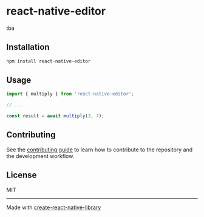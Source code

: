 # react-native-editor

tba

## Installation

```sh
npm install react-native-editor
```

## Usage

```js
import { multiply } from 'react-native-editor';

// ...

const result = await multiply(3, 7);
```

## Contributing

See the [contributing guide](CONTRIBUTING.md) to learn how to contribute to the repository and the development workflow.

## License

MIT

---

Made with [create-react-native-library](https://github.com/callstack/react-native-builder-bob)
